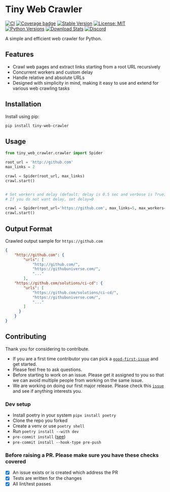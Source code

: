 # Tiny Web Crawler

[![CI](https://github.com/indrajithi/tiny-web-crawler/actions/workflows/ci.yml/badge.svg?branch=master)](https://github.com/indrajithi/tiny-web-crawler/actions/workflows/ci.yml)
[![Coverage badge](https://img.shields.io/badge/dynamic/json?color=brightgreen&label=coverage&query=%24.message&url=https%3A%2F%2Fraw.githubusercontent.com%2Findrajithi%2Ftiny-web-crawler%2Fpython-coverage-comment-action-data%2Fendpoint.json)](https://htmlpreview.github.io/?https://github.com/indrajithi/tiny-web-crawler/blob/python-coverage-comment-action-data/htmlcov/index.html)
[![Stable Version](https://img.shields.io/pypi/v/tiny-web-crawler?label=stable)](https://pypi.org/project/tiny-web-crawler/#history)
[![License: MIT](https://img.shields.io/badge/License-MIT-green.svg)](https://opensource.org/licenses/MIT)
[![Python Versions](https://img.shields.io/pypi/pyversions/tiny-web-crawler)](https://pypi.org/project/tiny-web-crawler/)
[![Download Stats](https://img.shields.io/pypi/dm/tiny-web-crawler)](https://pypistats.org/packages/tiny-web-crawler)
[![Discord](https://img.shields.io/badge/Discord-Join%20Us-7289DA?logo=discord&style=flat-square)](https://discord.gg/avfTZ7K2)


A simple and efficient web crawler for Python.


## Features

- Crawl web pages and extract links starting from a root URL recursively
- Concurrent workers and custom delay
- Handle relative and absolute URLs
- Designed with simplicity in mind, making it easy to use and extend for various web crawling tasks

## Installation

Install using pip:

```sh
pip install tiny-web-crawler
```

## Usage

```python
from tiny_web_crawler.crawler import Spider

root_url = 'http://github.com'
max_links = 2

crawl = Spider(root_url, max_links)
crawl.start()


# Set workers and delay (default: delay is 0.5 sec and verbose is True)
# If you do not want delay, set delay=0

crawl = Spider(root_url='https://github.com', max_links=5, max_workers=5, delay=1, verbose=False)
crawl.start()

```


## Output Format

Crawled output sample for `https://github.com`

```json
{
    "http://github.com": {
        "urls": [
            "http://github.com/",
            "https://githubuniverse.com/",
            "..."
        ],
    "https://github.com/solutions/ci-cd": {
        "urls": [
            "https://github.com/solutions/ci-cd/",
            "https://githubuniverse.com/",
            "..."
        ]
      }
    }
}
```


## Contributing

Thank you for considering to contribute.

- If you are a first time contributor you can pick a [`good-first-issue`](https://github.com/indrajithi/tiny-web-crawler/issues?q=is%3Aopen+is%3Aissue+label%3A%22good+first+issue%22) and get started.
- Please feel free to ask questions.
- Before starting to work on an issue. Please get it assigned to you so that we can avoid multiple people from working on the same issue.
- We are working on doing our first major release. Please check this [`issue`](https://github.com/indrajithi/tiny-web-crawler/issues/24) and see if anything interests you.

### Dev setup

- Install poetry in your system `pipx install poetry`
- Clone the repo you forked
- Create a venv or use `poetry shell`
- Run `poetry install --with dev`
- `pre-commit install` ([see](https://github.com/indrajithi/tiny-web-crawler/issues/23))
- `pre-commit install --hook-type pre-push`

### Before raising a PR. Please make sure you have these checks covered

- [x] An issue exists or is created which address the PR
- [x] Tests are written for the changes
- [x] All lint/test passes

